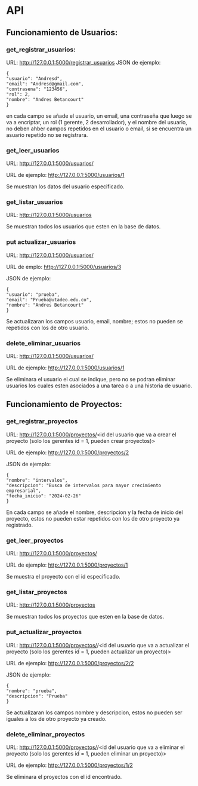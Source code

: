 # API

## Funcionamiento de Usuarios:

### get_registrar_usuarios:

URL: http://127.0.0.1:5000/registrar_usuarios
JSON de ejemplo:

    {
    "usuario": "Andresd",
    "email": "Andresd@gmail.com",
    "contrasena": "123456",
    "rol": 2,
    "nombre": "Andres Betancourt"
    }

en cada campo se añade el usuario, un email, una contraseña que luego se va a encriptar, un rol (1 gerente, 2 desarrollador), y el nombre del usuario,
no deben ahber campos repetidos en el usuario o email, si se encuentra un asuario repetido no se registrara.

### get_leer_usuarios

URL: http://127.0.0.1:5000/usuarios/<id del usuario que se quiera leer>

URL de ejemplo: http://127.0.0.1:5000/usuarios/1

Se muestran los datos del usuario especificado.

### get_listar_usuarios

URL: http://127.0.0.1:5000/usuarios

Se muestran todos los usuarios que esten en la base de datos.

### put actualizar_usuarios

URL: http://127.0.0.1:5000/usuarios/<id del usuario a actualizar>

URL de emplo: http://127.0.0.1:5000/usuarios/3

JSON de ejemplo:

    {
    "usuario": "prueba",
    "email": "Prueba@utadeo.edu.co",
    "nombre": "Andres Betancourt"
    }

Se actualizaran los campos usuario, email, nombre; estos no pueden se repetidos con los de otro usuario.

### delete_eliminar_usuarios

URL: http://127.0.0.1:5000/usuarios/<id del usuario que se quiera eliminar>

URL de ejemplo: http://127.0.0.1:5000/usuarios/1

Se eliminara el usuario el cual se indique, pero no se podran eliminar usuarios los cuales esten asociados a una tarea o a una historia de usuario.

## Funcionamiento de Proyectos:

### get_registrar_proyectos

URL: http://127.0.0.1:5000/proyectos/<id del usuario que va a crear el proyecto (solo los gerentes id = 1, pueden crear proyectos)>

URL de ejemplo: http://127.0.0.1:5000/proyectos/2

JSON de ejemplo:

    {
    "nombre": "intervalos",
    "descripcion": "Busca de intervalos para mayor crecimiento empresarial",
    "fecha_inicio": "2024-02-26"
    }

En cada campo se añade el nombre, descripcion y la fecha de inicio del proyecto, estos no pueden estar repetidos con los de otro proyecto ya registrado.

### get_leer_proyectos

URL: http://127.0.0.1:5000/proyectos/<id del proyecto que se quiere visualizar>

URL de ejemplo: http://127.0.0.1:5000/proyectos/1

Se muestra el proyecto con el id especificado.

### get_listar_proyectos

URL: http://127.0.0.1:5000/proyectos

Se muestran todos los proyectos que esten en la base de datos.

### put_actualizar_proyectos

URL: http://127.0.0.1:5000/proyectos/<id del proyecto que se quiere actualizar>/<id del usuario que va a actualizar el proyecto (solo los gerentes id = 1, pueden actualizar un proyecto)>

URL de ejemplo: http://127.0.0.1:5000/proyectos/2/2

JSON de ejemplo:

    {
    "nombre": "prueba",
    "descripcion": "Prueba"
    }

Se actualizaran los campos nombre y descripcion, estos no pueden ser iguales a los de otro proyecto ya creado.

### delete_eliminar_proyectos

URL: http://127.0.0.1:5000/proyectos/<id del proyecto que se quiere elimniar>/<id del usuario que va a eliminar el proyecto (solo los gerentes id = 1, pueden eliminar un proyecto)>

URL de ejemplo: http://127.0.0.1:5000/proyectos/1/2

Se eliminara el proyectos con el id encontrado.

  